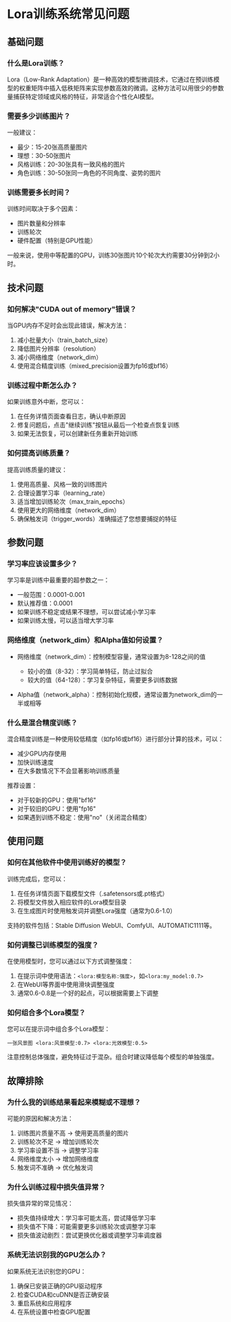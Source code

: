 # Lora训练系统常见问题

## 基础问题

### 什么是Lora训练？
Lora（Low-Rank Adaptation）是一种高效的模型微调技术，它通过在预训练模型的权重矩阵中插入低秩矩阵来实现参数高效的微调。这种方法可以用很少的参数量捕获特定领域或风格的特征，非常适合个性化AI模型。

### 需要多少训练图片？
一般建议：
- 最少：15-20张高质量图片
- 理想：30-50张图片
- 风格训练：20-30张具有一致风格的图片
- 角色训练：30-50张同一角色的不同角度、姿势的图片

### 训练需要多长时间？
训练时间取决于多个因素：
- 图片数量和分辨率
- 训练轮次
- 硬件配置（特别是GPU性能）

一般来说，使用中等配置的GPU，训练30张图片10个轮次大约需要30分钟到2小时。

## 技术问题

### 如何解决"CUDA out of memory"错误？
当GPU内存不足时会出现此错误，解决方法：
1. 减小批量大小（train_batch_size）
2. 降低图片分辨率（resolution）
3. 减小网络维度（network_dim）
4. 使用混合精度训练（mixed_precision设置为fp16或bf16）

### 训练过程中断怎么办？
如果训练意外中断，您可以：
1. 在任务详情页面查看日志，确认中断原因
2. 修复问题后，点击"继续训练"按钮从最后一个检查点恢复训练
3. 如果无法恢复，可以创建新任务重新开始训练

### 如何提高训练质量？
提高训练质量的建议：
1. 使用高质量、风格一致的训练图片
2. 合理设置学习率（learning_rate）
3. 适当增加训练轮次（max_train_epochs）
4. 使用更大的网络维度（network_dim）
5. 确保触发词（trigger_words）准确描述了您想要捕捉的特征

## 参数问题

### 学习率应该设置多少？
学习率是训练中最重要的超参数之一：
- 一般范围：0.0001-0.001
- 默认推荐值：0.0001
- 如果训练不稳定或结果不理想，可以尝试减小学习率
- 如果训练太慢，可以适当增大学习率

### 网络维度（network_dim）和Alpha值如何设置？
- 网络维度（network_dim）：控制模型容量，通常设置为8-128之间的值
  - 较小的值（8-32）：学习简单特征，防止过拟合
  - 较大的值（64-128）：学习复杂特征，需要更多训练数据
  
- Alpha值（network_alpha）：控制初始化规模，通常设置为network_dim的一半或相等

### 什么是混合精度训练？
混合精度训练是一种使用较低精度（如fp16或bf16）进行部分计算的技术，可以：
- 减少GPU内存使用
- 加快训练速度
- 在大多数情况下不会显著影响训练质量

推荐设置：
- 对于较新的GPU：使用"bf16"
- 对于较旧的GPU：使用"fp16"
- 如果遇到训练不稳定：使用"no"（关闭混合精度）

## 使用问题

### 如何在其他软件中使用训练好的模型？
训练完成后，您可以：
1. 在任务详情页面下载模型文件（.safetensors或.pt格式）
2. 将模型文件放入相应软件的Lora模型目录
3. 在生成图片时使用触发词并调整Lora强度（通常为0.6-1.0）

支持的软件包括：Stable Diffusion WebUI、ComfyUI、AUTOMATIC1111等。

### 如何调整已训练模型的强度？
在使用模型时，您可以通过以下方式调整强度：
1. 在提示词中使用语法：`<lora:模型名称:强度>`，如`<lora:my_model:0.7>`
2. 在WebUI等界面中使用滑块调整强度
3. 通常0.6-0.8是一个好的起点，可以根据需要上下调整

### 如何组合多个Lora模型？
您可以在提示词中组合多个Lora模型：
```
一张风景图 <lora:风景模型:0.7> <lora:光效模型:0.5>
```
注意控制总体强度，避免特征过于混杂。组合时建议降低每个模型的单独强度。

## 故障排除

### 为什么我的训练结果看起来模糊或不理想？
可能的原因和解决方法：
1. 训练图片质量不高 → 使用更高质量的图片
2. 训练轮次不足 → 增加训练轮次
3. 学习率设置不当 → 调整学习率
4. 网络维度太小 → 增加网络维度
5. 触发词不准确 → 优化触发词

### 为什么训练过程中损失值异常？
损失值异常的常见情况：
- 损失值持续增大：学习率可能太高，尝试降低学习率
- 损失值不下降：可能需要更多训练轮次或调整学习率
- 损失值波动剧烈：尝试更换优化器或调整学习率调度器

### 系统无法识别我的GPU怎么办？
如果系统无法识别您的GPU：
1. 确保已安装正确的GPU驱动程序
2. 检查CUDA和cuDNN是否正确安装
3. 重启系统和应用程序
4. 在系统设置中检查GPU配置 